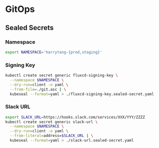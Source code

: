 # GitOps

## Sealed Secrets

### Namespace

```bash
export NAMESPACE='harrytang-{prod,staging}'
```

### Signing Key

```bash
kubectl create secret generic fluxcd-signing-key \
  --namespace $NAMESPACE \
  --dry-run=client -o yaml \
  --from-file=./git.asc | \
  kubeseal --format=yaml > ./fluxcd-signing-key.sealed-secret.yaml
```

### Slack URL

```bash
export SLACK_URL=https://hooks.slack.com/services/XXX/YYY/ZZZZ
kubectl create secret generic slack-url \
  --namespace $NAMESPACE \
  --dry-run=client -o yaml \
  --from-literal=address=$SLACK_URL | \
  kubeseal --format=yaml > ./slack-url.sealed-secret.yaml
```
